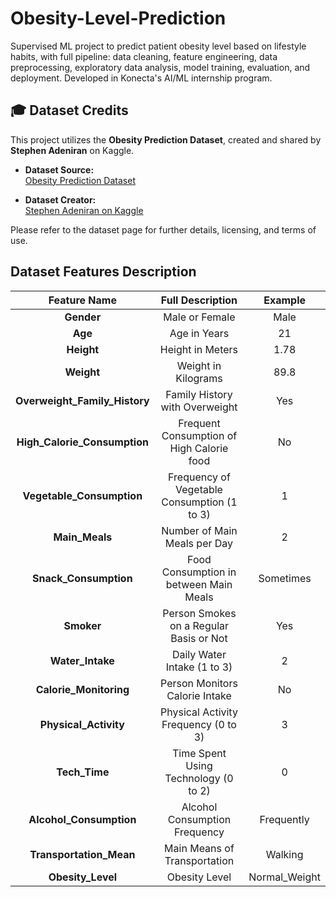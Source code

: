 # Obesity-Level-Prediction

Supervised ML project to predict patient obesity level based on lifestyle habits, with full pipeline: data cleaning,
feature engineering, data preprocessing, exploratory data analysis, model training, evaluation, and deployment.
Developed in Konecta's AI/ML internship program.

## 🎓 Dataset Credits

This project utilizes the **Obesity Prediction Dataset**, created and shared by **Stephen Adeniran** on Kaggle.

- **Dataset Source:**  
  [Obesity Prediction Dataset](https://www.kaggle.com/datasets/adeniranstephen/obesity-prediction-dataset)

- **Dataset Creator:**  
  [Stephen Adeniran on Kaggle](https://www.kaggle.com/adeniranstephen/)

Please refer to the dataset page for further details, licensing, and terms of use.

## Dataset Features Description

|         Feature Name          |              Full Description               |    Example    |
|:-----------------------------:|:-------------------------------------------:|:-------------:|
|          **Gender**           |               Male or Female                |     Male      |
|            **Age**            |                Age in Years                 |      21       |
|          **Height**           |              Height in Meters               |     1.78      |
|          **Weight**           |             Weight in Kilograms             |     89.8      |
| **Overweight_Family_History** |       Family History with Overweight        |      Yes      |
| **High_Calorie_Consumption**  |  Frequent Consumption of High Calorie food  |      No       |
|   **Vegetable_Consumption**   | Frequency of Vegetable Consumption (1 to 3) |       1       |
|        **Main_Meals**         |        Number of Main Meals per Day         |       2       |
|     **Snack_Consumption**     |   Food Consumption in between Main Meals    |   Sometimes   |
|          **Smoker**           |   Person Smokes on a Regular Basis or Not   |      Yes      |
|       **Water_Intake**        |         Daily Water Intake (1 to 3)         |       2       |
|    **Calorie_Monitoring**     |       Person Monitors Calorie Intake        |      No       |
|     **Physical_Activity**     |    Physical Activity Frequency (0 to 3)     |       3       |
|         **Tech_Time**         |    Time Spent Using Technology (0 to 2)     |       0       |
|    **Alcohol_Consumption**    |        Alcohol Consumption Frequency        |  Frequently   |
|    **Transportation_Mean**    |        Main Means of Transportation         |    Walking    |
|       **Obesity_Level**       |                Obesity Level                | Normal_Weight |
